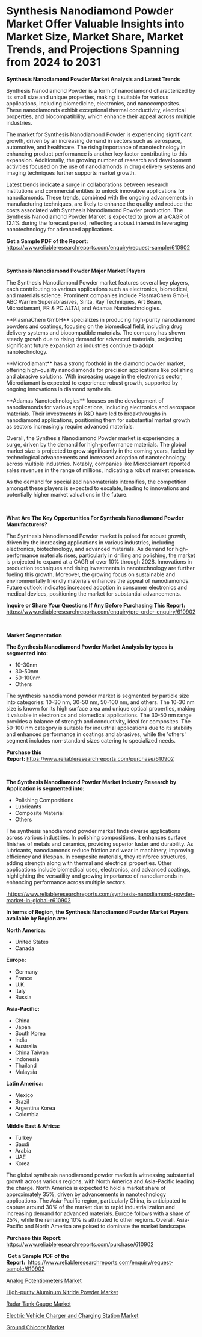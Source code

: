 <p><h1>Synthesis Nanodiamond Powder Market Offer Valuable Insights into Market Size, Market Share, Market Trends, and Projections Spanning from 2024 to 2031</h1></p><p><strong>Synthesis Nanodiamond Powder Market Analysis and Latest Trends</strong></p>
<p><p>Synthesis Nanodiamond Powder is a form of nanodiamond characterized by its small size and unique properties, making it suitable for various applications, including biomedicine, electronics, and nanocomposites. These nanodiamonds exhibit exceptional thermal conductivity, electrical properties, and biocompatibility, which enhance their appeal across multiple industries.</p><p>The market for Synthesis Nanodiamond Powder is experiencing significant growth, driven by an increasing demand in sectors such as aerospace, automotive, and healthcare. The rising importance of nanotechnology in enhancing product performance is another key factor contributing to this expansion. Additionally, the growing number of research and development activities focused on the use of nanodiamonds in drug delivery systems and imaging techniques further supports market growth.</p><p>Latest trends indicate a surge in collaborations between research institutions and commercial entities to unlock innovative applications for nanodiamonds. These trends, combined with the ongoing advancements in manufacturing techniques, are likely to enhance the quality and reduce the costs associated with Synthesis Nanodiamond Powder production. The Synthesis Nanodiamond Powder Market is expected to grow at a CAGR of 12.1% during the forecast period, reflecting a robust interest in leveraging nanotechnology for advanced applications.</p></p>
<p><strong>Get a Sample PDF of the Report:&nbsp;</strong> <a href="https://www.reliableresearchreports.com/enquiry/request-sample/610902?utm_campaign=8&utm_medium=2&utm_source=Github&utm_content=ia&utm_term=29092024&utm_id=synthesis-nanodiamond-powder">https://www.reliableresearchreports.com/enquiry/request-sample/610902</a></p>
<p>&nbsp;</p>
<p><strong>Synthesis Nanodiamond Powder Major Market Players</strong></p>
<p><p>The Synthesis Nanodiamond Powder market features several key players, each contributing to various applications such as electronics, biomedical, and materials science. Prominent companies include PlasmaChem GmbH, ABC Warren Superabrasives, Sinta, Ray Techniques, Art Beam, Microdiamant, FR & PC ALTAI, and Adamas Nanotechnologies.</p><p>**PlasmaChem GmbH** specializes in producing high-purity nanodiamond powders and coatings, focusing on the biomedical field, including drug delivery systems and biocompatible materials. The company has shown steady growth due to rising demand for advanced materials, projecting significant future expansion as industries continue to adopt nanotechnology.</p><p>**Microdiamant** has a strong foothold in the diamond powder market, offering high-quality nanodiamonds for precision applications like polishing and abrasive solutions. With increasing usage in the electronics sector, Microdiamant is expected to experience robust growth, supported by ongoing innovations in diamond synthesis.</p><p>**Adamas Nanotechnologies** focuses on the development of nanodiamonds for various applications, including electronics and aerospace materials. Their investments in R&D have led to breakthroughs in nanodiamond applications, positioning them for substantial market growth as sectors increasingly require advanced materials.</p><p>Overall, the Synthesis Nanodiamond Powder market is experiencing a surge, driven by the demand for high-performance materials. The global market size is projected to grow significantly in the coming years, fueled by technological advancements and increased adoption of nanotechnology across multiple industries. Notably, companies like Microdiamant reported sales revenues in the range of millions, indicating a robust market presence.</p><p>As the demand for specialized nanomaterials intensifies, the competition amongst these players is expected to escalate, leading to innovations and potentially higher market valuations in the future.</p></p>
<p>&nbsp;</p>
<p><strong>What Are The Key Opportunities For Synthesis Nanodiamond Powder Manufacturers?</strong></p>
<p><p>The Synthesis Nanodiamond Powder market is poised for robust growth, driven by the increasing applications in various industries, including electronics, biotechnology, and advanced materials. As demand for high-performance materials rises, particularly in drilling and polishing, the market is projected to expand at a CAGR of over 10% through 2028. Innovations in production techniques and rising investments in nanotechnology are further fueling this growth. Moreover, the growing focus on sustainable and environmentally friendly materials enhances the appeal of nanodiamonds. Future outlook indicates increased adoption in consumer electronics and medical devices, positioning the market for substantial advancements.</p></p>
<p><strong>Inquire or Share Your Questions If Any Before Purchasing This Report:</strong> <a href="https://www.reliableresearchreports.com/enquiry/pre-order-enquiry/610902?utm_campaign=8&utm_medium=2&utm_source=Github&utm_content=ia&utm_term=29092024&utm_id=synthesis-nanodiamond-powder">https://www.reliableresearchreports.com/enquiry/pre-order-enquiry/610902</a></p>
<p>&nbsp;</p>
<p><strong>Market Segmentation</strong></p>
<p><strong>The Synthesis Nanodiamond Powder Market Analysis by types is segmented into:</strong></p>
<p><ul><li>10-30nm</li><li>30-50nm</li><li>50-100nm</li><li>Others</li></ul></p>
<p><p>The synthesis nanodiamond powder market is segmented by particle size into categories: 10-30 nm, 30-50 nm, 50-100 nm, and others. The 10-30 nm size is known for its high surface area and unique optical properties, making it valuable in electronics and biomedical applications. The 30-50 nm range provides a balance of strength and conductivity, ideal for composites. The 50-100 nm category is suitable for industrial applications due to its stability and enhanced performance in coatings and abrasives, while the 'others' segment includes non-standard sizes catering to specialized needs.</p></p>
<p><strong>Purchase this Report:&nbsp;</strong><a href="https://www.reliableresearchreports.com/purchase/610902?utm_campaign=8&utm_medium=2&utm_source=Github&utm_content=ia&utm_term=29092024&utm_id=synthesis-nanodiamond-powder">https://www.reliableresearchreports.com/purchase/610902</a></p>
<p>&nbsp;</p>
<p><strong>The Synthesis Nanodiamond Powder Market Industry Research by Application is segmented into:</strong></p>
<p><ul><li>Polishing Compositions</li><li>Lubricants</li><li>Composite Material</li><li>Others</li></ul></p>
<p><p>The synthesis nanodiamond powder market finds diverse applications across various industries. In polishing compositions, it enhances surface finishes of metals and ceramics, providing superior luster and durability. As lubricants, nanodiamonds reduce friction and wear in machinery, improving efficiency and lifespan. In composite materials, they reinforce structures, adding strength along with thermal and electrical properties. Other applications include biomedical uses, electronics, and advanced coatings, highlighting the versatility and growing importance of nanodiamonds in enhancing performance across multiple sectors.</p></p>
<p><a href="https://www.reliableresearchreports.com/synthesis-nanodiamond-powder-market-in-global-r610902?utm_campaign=8&utm_medium=2&utm_source=Github&utm_content=ia&utm_term=29092024&utm_id=synthesis-nanodiamond-powder">&nbsp;https://www.reliableresearchreports.com/synthesis-nanodiamond-powder-market-in-global-r610902</a></p>
<p><strong>In terms of Region, the Synthesis Nanodiamond Powder Market Players available by Region are:</strong></p>
<p>
    <p> <strong> North America: </strong>
        <ul>
            <li>United States</li>
            <li>Canada</li>
        </ul>
        </p> 
    <p> <strong> Europe: </strong>
        <ul>
            <li>Germany</li>
            <li>France</li>
            <li>U.K.</li>
            <li>Italy</li>
            <li>Russia</li>
        </ul>
        </p> 
    <p> <strong> Asia-Pacific: </strong>
        <ul>
            <li>China</li>
            <li>Japan</li>
            <li>South Korea</li>
            <li>India</li>
            <li>Australia</li>
            <li>China Taiwan</li>
            <li>Indonesia</li>
            <li>Thailand</li>
            <li>Malaysia</li>
        </ul>
        </p> 
    <p> <strong> Latin America: </strong>
        <ul>
            <li>Mexico</li>
            <li>Brazil</li>
            <li>Argentina Korea</li>
            <li>Colombia</li>
        </ul>
        </p> 
    <p> <strong> Middle East & Africa: </strong>
        <ul>
            <li>Turkey</li>
            <li>Saudi</li>
            <li>Arabia</li>
            <li>UAE</li>
            <li>Korea</li>
        </ul>
    </p>
    </p>
<p><p>The global synthesis nanodiamond powder market is witnessing substantial growth across various regions, with North America and Asia-Pacific leading the charge. North America is expected to hold a market share of approximately 35%, driven by advancements in nanotechnology applications. The Asia-Pacific region, particularly China, is anticipated to capture around 30% of the market due to rapid industrialization and increasing demand for advanced materials. Europe follows with a share of 25%, while the remaining 10% is attributed to other regions. Overall, Asia-Pacific and North America are poised to dominate the market landscape.</p></p>
<p><strong>Purchase this Report: </strong><a href="https://www.reliableresearchreports.com/purchase/610902?utm_campaign=8&utm_medium=2&utm_source=Github&utm_content=ia&utm_term=29092024&utm_id=synthesis-nanodiamond-powder">https://www.reliableresearchreports.com/purchase/610902</a></p>
<p>&nbsp;<strong>Get a Sample PDF of the Report:&nbsp;&nbsp;</strong><a href="https://www.reliableresearchreports.com/enquiry/request-sample/610902?utm_campaign=8&utm_medium=2&utm_source=Github&utm_content=ia&utm_term=29092024&utm_id=synthesis-nanodiamond-powder">https://www.reliableresearchreports.com/enquiry/request-sample/610902</a></p>
<p><strong></strong></p>
<p><p><a href="https://issuu.com/reportprime-2/docs/analog-potentiometers-market-size-2_37d4b51e7fea35?utm_campaign=8&utm_medium=2&utm_source=Github&utm_content=ia&utm_term=29092024&utm_id=synthesis-nanodiamond-powder">Analog Potentiometers Market</a></p><p><a href="https://github.com/JudyWalsh475/Market-Research-Report-List-1/blob/main/high-purity-aluminum-nitride-powder-market.md?utm_campaign=8&utm_medium=2&utm_source=Github&utm_content=ia&utm_term=29092024&utm_id=synthesis-nanodiamond-powder">High-purity Aluminum Nitride Powder Market</a></p><p><a href="https://issuu.com/reportprime-2/docs/radar-tank-gauge-market-size-2030.p_43db02cfd7ca70?utm_campaign=8&utm_medium=2&utm_source=Github&utm_content=ia&utm_term=29092024&utm_id=synthesis-nanodiamond-powder">Radar Tank Gauge Market</a></p><p><a href="https://github.com/AshikRahman665/Market-Research-Report-List-1/blob/main/electric-vehicle-charger-and-charging-station-market.md?utm_campaign=8&utm_medium=2&utm_source=Github&utm_content=ia&utm_term=29092024&utm_id=synthesis-nanodiamond-powder">Electric Vehicle Charger and Charging Station Market</a></p><p><a href="https://www.linkedin.com/pulse/ground-chicory-market-global-regional-analysis-focus-region-emj9c?utm_campaign=8&utm_medium=2&utm_source=Github&utm_content=ia&utm_term=29092024&utm_id=synthesis-nanodiamond-powder">Ground Chicory Market</a></p></p>